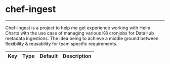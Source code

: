 # chef-ingest

---

Chef-Ingest is a project to help me get experience working with Helm Charts with the use case of managing various K8 cronjobs for DataHub metadata ingestions. The idea being to achieve a middle ground between flexibility & reusability for team specific requirements.

| Key | Type | Default | Description |
| --- | ---- | ------- | ----------- |
